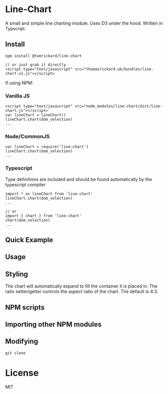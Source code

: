 # Line-Chart

A small and simple line charting module. Uses D3 under the hood. Written in Typscript.

## Install

```
npm install @tomrickard/line-chart

// or just grab it directly
<script type="text/javascript" src="thomasrickard.uk/bundles/line-chart-v1.js"></script>
```

If using NPM:

### Vanilla JS

```
<script type="text/javascript" src="node_modules/line-chart/dist/line-chart.js"></script>
var lineChart = lineChart()
lineChart.chart(dom_selection)
...
```

### Node/CommonJS

```
var lineChart = require('line-chart')
lineChart.chart(dom_selection)
...
```

### Typescript

Type definitions are included and should be found automatically by the typescript compiler

```
import * as lineChart from 'line-chart' 
lineChart.chart(dom_selection)
...

// or
import { chart } from 'line-chart'
chart(dom_selection)
...
```

## Quick Example

## Usage

## Styling

The chart will automatically expand to fill the container it is placed in. The ratio setter/getter controls the aspect ratio of the chart. The default is 4:3. 

## NPM scripts

## Importing other NPM modules


## Modifying

```
git clone 
```


# License

MIT
